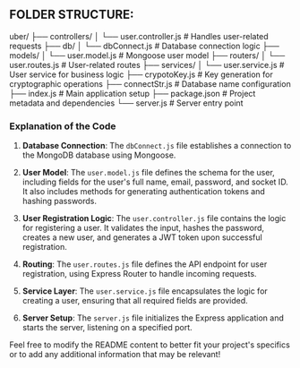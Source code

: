 ## FOLDER STRUCTURE:
uber/
├── controllers/
│   └── user.controller.js      # Handles user-related requests
├── db/
│   └── dbConnect.js            # Database connection logic
├── models/
│   └── user.model.js            # Mongoose user model
├── routers/
│   └── user.routes.js           # User-related routes
├── services/
│   └── user.service.js          # User service for business logic
├── crypotoKey.js                # Key generation for cryptographic operations
├── connectStr.js                # Database name configuration
├── index.js                     # Main application setup
├── package.json                 # Project metadata and dependencies
└── server.js                    # Server entry point

### Explanation of the Code

1. **Database Connection**: The `dbConnect.js` file establishes a connection to the MongoDB database using Mongoose.

2. **User Model**: The `user.model.js` file defines the schema for the user, including fields for the user's full name, email, password, and socket ID. It also includes methods for generating authentication tokens and hashing passwords.

3. **User Registration Logic**: The `user.controller.js` file contains the logic for registering a user. It validates the input, hashes the password, creates a new user, and generates a JWT token upon successful registration.

4. **Routing**: The `user.routes.js` file defines the API endpoint for user registration, using Express Router to handle incoming requests.

5. **Service Layer**: The `user.service.js` file encapsulates the logic for creating a user, ensuring that all required fields are provided.

6. **Server Setup**: The `server.js` file initializes the Express application and starts the server, listening on a specified port.

Feel free to modify the README content to better fit your project's specifics or to add any additional information that may be relevant!